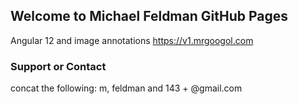 ## Welcome to Michael Feldman GitHub Pages

Angular 12 and image annotations
<a>https://v1.mrgoogol.com</a>


### Support or Contact

concat the following: m, feldman and 143 + @gmail.com
